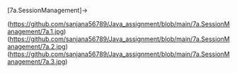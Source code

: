 [7a.SessionManagement]->

(https://github.com/sanjana56789/Java_assignment/blob/main/7a.SessionManagement/7a.1.jpg)
(https://github.com/sanjana56789/Java_assignment/blob/main/7a.SessionManagement/7a.2.jpg)
(https://github.com/sanjana56789/Java_assignment/blob/main/7a.SessionManagement/7a.3.jpg)
